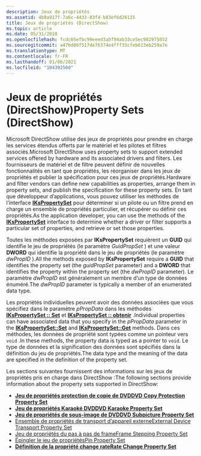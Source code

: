 ```yaml
---
description: Jeux de propriétés
ms.assetid: 4b8a917f-7a6c-4433-83f4-b83ef6d26115
title: Jeux de propriétés (DirectShow)
ms.topic: article
ms.date: 05/31/2018
ms.openlocfilehash: fcdc65efbc99eeed3a5f94ab33ce5ec982975852
ms.sourcegitcommit: a47bd86f517de76374e4fff33cfeb613eb259a7e
ms.translationtype: MT
ms.contentlocale: fr-FR
ms.lasthandoff: 01/06/2021
ms.locfileid: "104392560"
---
```

# <a name="property-sets-directshow"></a><span data-ttu-id="fc36f-103">Jeux de propriétés (DirectShow)</span><span class="sxs-lookup"><span data-stu-id="fc36f-103">Property Sets (DirectShow)</span></span>

<span data-ttu-id="fc36f-104">Microsoft DirectShow utilise des jeux de propriétés pour prendre en charge les services étendus offerts par le matériel et les pilotes et filtres associés.</span><span class="sxs-lookup"><span data-stu-id="fc36f-104">Microsoft DirectShow uses property sets to support extended services offered by hardware and its associated drivers and filters.</span></span> <span data-ttu-id="fc36f-105">Les fournisseurs de matériel et de filtre peuvent définir de nouvelles fonctionnalités en tant que propriétés, les réorganiser dans les jeux de propriétés et publier la spécification pour ces jeux de propriétés.</span><span class="sxs-lookup"><span data-stu-id="fc36f-105">Hardware and filter vendors can define new capabilities as properties, arrange them in property sets, and publish the specification for these property sets.</span></span> <span data-ttu-id="fc36f-106">En tant que développeur d’applications, vous pouvez utiliser les méthodes de l’interface [**IKsPropertySet**](ikspropertyset.md) pour déterminer si un pilote ou un filtre prend en charge un ensemble de propriétés particulier, et récupérer ou définir ces propriétés.</span><span class="sxs-lookup"><span data-stu-id="fc36f-106">As the application developer, you can use the methods of the [**IKsPropertySet**](ikspropertyset.md) interface to determine whether a driver or filter supports a particular set of properties, and retrieve or set those properties.</span></span>

<span data-ttu-id="fc36f-107">Toutes les méthodes exposées par **IKsPropertySet** requièrent un **GUID** qui identifie le jeu de propriétés (le paramètre *GuidPropSet* ) et une valeur **DWORD** qui identifie la propriété dans le jeu de propriétés (le paramètre *dwPropID* ).</span><span class="sxs-lookup"><span data-stu-id="fc36f-107">All the methods exposed by **IKsPropertySet** require a **GUID** that identifies the property set (the *guidPropSet* parameter) and a **DWORD** that identifies the property within the property set (the *dwPropID* parameter).</span></span> <span data-ttu-id="fc36f-108">Le paramètre *dwPropID* est généralement un membre d’un type de données énuméré.</span><span class="sxs-lookup"><span data-stu-id="fc36f-108">The *dwPropID* parameter is typically a member of an enumerated data type.</span></span>

<span data-ttu-id="fc36f-109">Les propriétés individuelles peuvent avoir des données associées que vous spécifiez dans le paramètre *pPropData* dans les méthodes [**IKsPropertySet :: Set**](ikspropertyset-set.md) et [**IKsPropertySet :: obtenir**](ikspropertyset-get.md) .</span><span class="sxs-lookup"><span data-stu-id="fc36f-109">Individual properties can have associated data that you specify in the *pPropData* parameter in the [**IKsPropertySet::Set**](ikspropertyset-set.md) and [**IKsPropertySet::Get**](ikspropertyset-get.md) methods.</span></span> <span data-ttu-id="fc36f-110">Dans ces méthodes, les données de propriété sont typées comme un pointeur vers `void` .</span><span class="sxs-lookup"><span data-stu-id="fc36f-110">In these methods, the property data is typed as a pointer to `void`.</span></span> <span data-ttu-id="fc36f-111">Le type de données et la signification des données sont spécifiés dans la définition du jeu de propriétés.</span><span class="sxs-lookup"><span data-stu-id="fc36f-111">The data type and the meaning of the data are specified in the definition of the property set.</span></span>

<span data-ttu-id="fc36f-112">Les sections suivantes fournissent des informations sur les jeux de propriétés pris en charge dans DirectShow :</span><span class="sxs-lookup"><span data-stu-id="fc36f-112">The following sections provide information about the property sets supported in DirectShow:</span></span>

-   [<span data-ttu-id="fc36f-113">**Jeu de propriétés protection de copie de DVD**</span><span class="sxs-lookup"><span data-stu-id="fc36f-113">**DVD Copy Protection Property Set**</span></span>](dvd-copy-protection-property-set.md)
-   [<span data-ttu-id="fc36f-114">**Jeu de propriétés Karaoké DVD**</span><span class="sxs-lookup"><span data-stu-id="fc36f-114">**DVD Karaoke Property Set**</span></span>](dvd-karaoke-property-set.md)
-   [<span data-ttu-id="fc36f-115">**Jeu de propriétés de sous-image de DVD**</span><span class="sxs-lookup"><span data-stu-id="fc36f-115">**DVD Subpicture Property Set**</span></span>](dvd-subpicture-property-set.md)
-   [<span data-ttu-id="fc36f-116">Ensemble de propriétés de transport d’appareil externe</span><span class="sxs-lookup"><span data-stu-id="fc36f-116">External Device Transport Property Set</span></span>](external-device-transport-property-set.md)
-   [<span data-ttu-id="fc36f-117">Jeu de propriétés du pas à pas de frame</span><span class="sxs-lookup"><span data-stu-id="fc36f-117">Frame Stepping Property Set</span></span>](frame-stepping-property-set.md)
-   [<span data-ttu-id="fc36f-118">Épingler le jeu de propriétés</span><span class="sxs-lookup"><span data-stu-id="fc36f-118">Pin Property Set</span></span>](pin-property-set.md)
-   [<span data-ttu-id="fc36f-119">**Définition de la propriété change rate**</span><span class="sxs-lookup"><span data-stu-id="fc36f-119">**Rate Change Property Set**</span></span>](rate-change-property-set.md)

 

 



